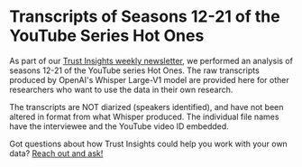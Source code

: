 # Transcripts of Seasons 12-21 of the YouTube Series Hot Ones

As part of our [Trust Insights weekly newsletter](https://www.trustinsights.ai/newsletter), we performed an analysis of seasons 12-21 of the YouTube series Hot Ones. The raw transcripts produced by OpenAI's Whisper Large-V1 model are provided here for other researchers who want to use the data in their own research.

The transcripts are NOT diarized (speakers identified), and have not been altered in format from what Whisper produced. The individual file names have the interviewee and the YouTube video ID embedded.

Got questions about how Trust Insights could help you work with your own data? [Reach out and ask!](https://www.trustinsights.ai/contact)
